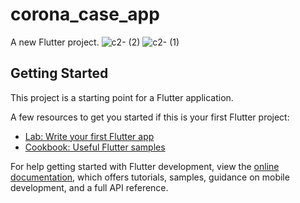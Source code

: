 # corona_case_app
A new Flutter project.
![c2- (2)](https://user-images.githubusercontent.com/115440899/217240712-361a3407-ed13-4498-ae22-9848794c61c6.png)
![c2- (1)](https://user-images.githubusercontent.com/115440899/217240709-361f9ea1-37fd-44d3-8ead-b2ae02c153cd.png)
## Getting Started

This project is a starting point for a Flutter application.

A few resources to get you started if this is your first Flutter project:

- [Lab: Write your first Flutter app](https://docs.flutter.dev/get-started/codelab)
- [Cookbook: Useful Flutter samples](https://docs.flutter.dev/cookbook)

For help getting started with Flutter development, view the
[online documentation](https://docs.flutter.dev/), which offers tutorials,
samples, guidance on mobile development, and a full API reference.
